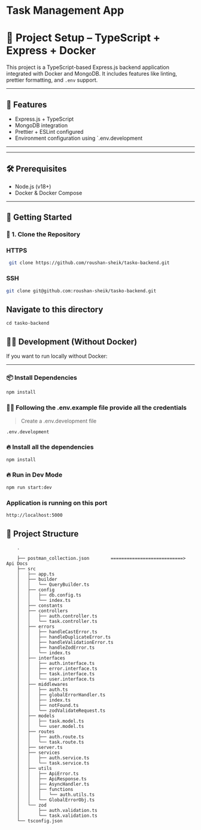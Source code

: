 # Task Management App

# 🚀 Project Setup – TypeScript + Express + Docker

This project is a TypeScript-based Express.js backend application integrated with Docker and MongoDB. It includes features like linting, prettier formatting, and `.env` support.

---

## 🧾 Features

- Express.js + TypeScript
- MongoDB integration
- Prettier + ESLint configured
- Environment configuration using `.env.development

---

---

## 🛠️ Prerequisites

- Node.js (v18+)
- Docker & Docker Compose

---

## 🚦 Getting Started

### 🔁 1. Clone the Repository

### HTTPS

```bash
 git clone https://github.com/roushan-sheik/tasko-backend.git
```

### SSH

```bash
git clone git@github.com:roushan-sheik/tasko-backend.git

```

## Navigate to this directory

```
cd tasko-backend
```

## 👨‍💻 Development (Without Docker)

If you want to run locally without Docker:

---

### 📦 Install Dependencies

```bash
npm install
```

### 👨‍💻 Following the .env.example file provide all the credentials

> Create a .env.development file

```bash
.env.development
```

### 🔥 Install all the dependencies

```bash
npm install
```

### 🔥 Run in Dev Mode

```bash
npm run start:dev
```

### Application is running on this port

```bash
http://localhost:5000
```

## 📁 Project Structure

```
    .

    ├── postman_collection.json        ===========================> Api Docs
    ├── src
    │   ├── app.ts
    │   ├── builder
    │   │   └── QueryBuilder.ts
    │   ├── config
    │   │   ├── db.config.ts
    │   │   └── index.ts
    │   ├── constants
    │   ├── controllers
    │   │   ├── auth.controller.ts
    │   │   └── task.controller.ts
    │   ├── errors
    │   │   ├── handleCastError.ts
    │   │   ├── handleDuplicateError.ts
    │   │   ├── handleValidationError.ts
    │   │   ├── handleZodError.ts
    │   │   └── index.ts
    │   ├── interfaces
    │   │   ├── auth.interface.ts
    │   │   ├── error.interface.ts
    │   │   ├── task.interface.ts
    │   │   └── user.interface.ts
    │   ├── middlewares
    │   │   ├── auth.ts
    │   │   ├── globalErrorHandler.ts
    │   │   ├── index.ts
    │   │   ├── notFound.ts
    │   │   └── zodValidateRequest.ts
    │   ├── models
    │   │   ├── task.model.ts
    │   │   └── user.model.ts
    │   ├── routes
    │   │   ├── auth.route.ts
    │   │   └── task.route.ts
    │   ├── server.ts
    │   ├── services
    │   │   ├── auth.service.ts
    │   │   └── task.service.ts
    │   ├── utils
    │   │   ├── ApiError.ts
    │   │   ├── ApiResponse.ts
    │   │   ├── AsyncHandler.ts
    │   │   ├── functions
    │   │   │   └── auth.utils.ts
    │   │   └── GlobalErrorObj.ts
    │   └── zod
    │       ├── auth.validation.ts
    │       └── task.validation.ts
    └── tsconfig.json
```
